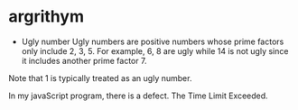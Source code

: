 # argrithym


- Ugly number
Ugly numbers are positive numbers whose prime factors only include 2, 3, 5. For example, 6, 8 are ugly while 14 is not ugly since it includes another prime factor 7.

Note that 1 is typically treated as an ugly number.

In my javaScript program, there is a defect. The Time Limit Exceeded.  